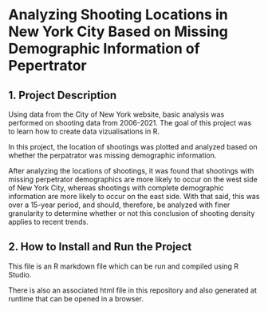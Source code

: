 <h1>Analyzing Shooting Locations in New York City Based on Missing Demographic Information of Pepertrator </h1>

<h2>1. Project Description </h2>

Using data from the City of New York website, basic analysis was performed on shooting data from 2006-2021. The goal of this project was to learn how to create data
vizualisations in R. 

In this project, the location of shootings was plotted and analyzed based on whether the perpatrator was missing demographic information. 

After analyzing the locations of shootings, it was found that shootings with missing perpetrator demographics are more likely to occur on the west side of New York City,
whereas shootings with complete demographic information are more likely to occur on the east side. With that said, this was over a 15-year period, and should, therefore,
be analyzed with finer granularity to determine whether or not this conclusion of shooting density applies to recent trends. 

<h2> 2. How to Install and Run the Project </h2>

This file is an R markdown file which can be run and compiled using R Studio. 
  
There is also an associated html file in this repository and also generated at runtime that can be opened in a browser. 
  
